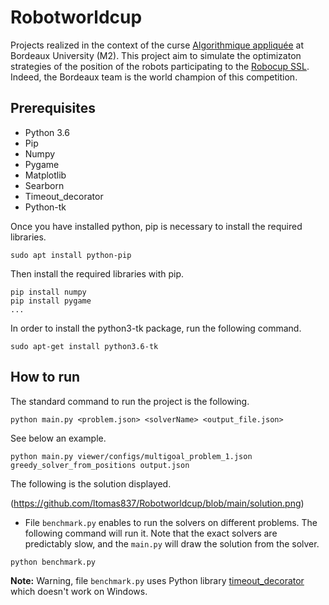 # Robotworldcup
Projects realized in the context of the curse [Algorithmique appliquée](https://www.labri.fr/perso/lhofer/index.php?page=teaching/algorithmique_appliquee/index) at Bordeaux University (M2).
This project aim to simulate the optimizaton strategies of the position of the robots participating to the [Robocup SSL](https://ssl.robocup.org/). Indeed, the Bordeaux team is the world champion of this competition.

## Prerequisites
- Python 3.6
- Pip
- Numpy
- Pygame
- Matplotlib
- Searborn
- Timeout_decorator
- Python-tk

Once you have installed python, pip is necessary to install the required libraries.
```
sudo apt install python-pip
```
Then install the required libraries with pip.
```
pip install numpy
pip install pygame
...
```
In order to install the python3-tk package, run the following command.
```
sudo apt-get install python3.6-tk
```

## How to run
The standard command to run the project is the following.
```
python main.py <problem.json> <solverName> <output_file.json>
```
See below an example.
```
python main.py viewer/configs/multigoal_problem_1.json greedy_solver_from_positions output.json
```
The following is the solution displayed.

(https://github.com/ltomas837/Robotworldcup/blob/main/solution.png)

- File `benchmark.py` enables to run the solvers on different problems. The following command will run it. Note that the exact solvers are predictably slow, and the `main.py` will draw the solution from the solver.
```
python benchmark.py
```

**Note:** Warning, file `benchmark.py` uses Python library [timeout_decorator](https://pypi.org/project/timeout-decorator/) which doesn't work on Windows.
